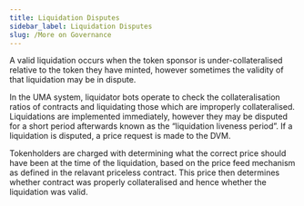 ```yaml
---
title: Liquidation Disputes
sidebar_label: Liquidation Disputes
slug: /More on Governance
---
```


A valid liquidation occurs when the token sponsor is under-collateralised relative to the token they have minted, however sometimes the validity of that liquidation may be in dispute.

In the UMA system, liquidator bots operate to check the collateralisation ratios of contracts and liquidating those which are improperly collateralised.  Liquidations are implemented immediately, however they may be disputed for a short period afterwards known as the “liquidation liveness period”. If a liquidation is disputed, a price request is made to the DVM.  

Tokenholders are charged with determining what the correct price should have been at the time of the liquidation, based on the price feed mechanism as defined in the relavant priceless contract. This price then determines whether contract was properly collateralised and hence whether the liquidation was valid. 

